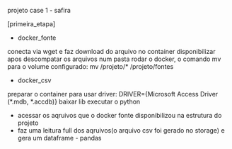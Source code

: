 projeto case 1 - safira

[primeira_etapa]

* docker_fonte

conecta via wget e faz download do arquivo no container
disponibilizar apos descompatar os arquivos num pasta
rodar o docker, o comando mv para o volume configurado: mv /projeto/* /projeto/fontes

* docker_csv

preparar o container para usar driver: DRIVER={Microsoft Access Driver (*.mdb, *.accdb)}
baixar lib
executar o python
- acessar os aqruivos que o docker fonte disponibilizou na estrutura do projeto
- faz uma leitura full dos aqruivos(o arquivo csv foi gerado no storage) e gera um dataframe - pandas
